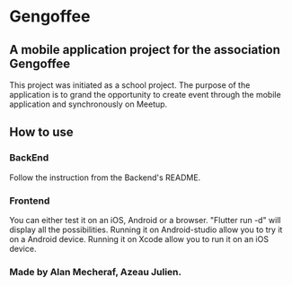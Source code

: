 # Gengoffee

## A mobile application project for the association Gengoffee

This project was initiated as a school project. The purpose of the application is to grand the opportunity to create event through the mobile application and synchronously on Meetup.

## How to use

### BackEnd

Follow the instruction from the Backend's README.

### Frontend

You can either test it on an iOS, Android or a browser.
"Flutter run -d" will display all the possibilities.
Running it on Android-studio allow you to try it on a Android device.
Running it on Xcode allow you to run it on an iOS device.

### Made by Alan Mecheraf, Azeau Julien.
